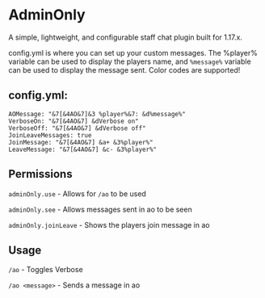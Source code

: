 # AdminOnly
A simple, lightweight, and configurable staff chat plugin built for 1.17.x.

config.yml is where you can set up your custom messages. The %player% variable can be used to display the players name, and `%message%` variable can be used to display the message sent. Color codes are supported!

## config.yml:
```
AOMessage: "&7[&4AO&7]&3 %player%&7: &d%message%"
VerboseOn: "&7[&4AO&7] &dVerbose on"
VerboseOff: "&7[&4AO&7] &dVerbose off"
JoinLeaveMessages: true
JoinMessage: "&7[&4AO&7] &a+ &3%player%"
LeaveMessage: "&7[&4AO&7] &c- &3%player%"
```

## Permissions 
`adminOnly.use` - Allows for `/ao` to be used

`adminOnly.see` - Allows messages sent in ao to be seen

`adminOnly.joinLeave` - Shows the players join message in ao

## Usage 
`/ao` - Toggles Verbose 

`/ao <message>` - Sends a message in ao 